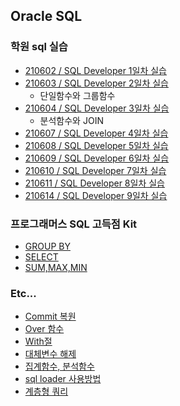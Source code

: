 ## Oracle SQL

### 학원 sql 실습
  - [210602 / SQL Developer 1일차 실습](https://github.com/swanstoz/TIL/blob/master/Database/Oracle%20SQL/1%EC%9D%BC%EC%B0%A8.sql)
  - [210603 / SQL Developer 2일차 실습](https://github.com/swanstoz/TIL/blob/master/Database/Oracle%20SQL/2%EC%9D%BC%EC%B0%A8.sql)
    - 단일함수와 그룹함수 
  - [210604 / SQL Developer 3일차 실습](https://github.com/swanstoz/TIL/blob/master/Database/Oracle%20SQL/3%EC%9D%BC%EC%B0%A8.sql)
    - 분석함수와 JOIN
  - [210607 / SQL Developer 4일차 실습](https://github.com/swanstoz/TIL/blob/master/Database/Oracle%20SQL/4%EC%9D%BC%EC%B0%A8.sql)
  - [210608 / SQL Developer 5일차 실습](https://github.com/swanstoz/TIL/blob/master/Database/Oracle%20SQL/5%EC%9D%BC%EC%B0%A8.sql)
  - [210609 / SQL Developer 6일차 실습](https://github.com/swanstoz/TIL/blob/master/Database/Oracle%20SQL/6%EC%9D%BC%EC%B0%A8.sql)
  - [210610 / SQL Developer 7일차 실습](https://github.com/swanstoz/TIL/blob/master/Database/Oracle%20SQL/7%EC%9D%BC%EC%B0%A8.sql)
  - [210611 / SQL Developer 8일차 실습](https://github.com/swanstoz/TIL/blob/master/Database/Oracle%20SQL/8%EC%9D%BC%EC%B0%A8.sql)
  - [210614 / SQL Developer 9일차 실습](https://github.com/swanstoz/TIL/blob/master/Database/Oracle%20SQL/9%EC%9D%BC%EC%B0%A8.sql)


### 프로그래머스 SQL 고득점 Kit
- [GROUP BY](https://github.com/kimsojung1121/TIL/blob/master/Database/Oracle%20SQL/programmers_group%2Bby.md)
- [SELECT](https://github.com/kimsojung1121/TIL/blob/master/Database/Oracle%20SQL/programmers_select.md)
- [SUM,MAX,MIN](https://github.com/kimsojung1121/TIL/blob/master/Database/Oracle%20SQL/programmers_sum%2Bmax%2Bmin.md)

### Etc...
- [Commit 복원](https://github.com/kimsojung1121/TIL/blob/master/Database/Oracle%20SQL/commit_%EB%B3%B5%EC%9B%90.md)
- [Over 함수](https://github.com/kimsojung1121/TIL/blob/master/Database/Oracle%20SQL/OVER()%20%ED%95%A8%EC%88%98.md)
- [With절](https://github.com/kimsojung1121/TIL/blob/master/Database/Oracle%20SQL/with%EC%A0%88.md)
- [대체변수 해제](https://github.com/kimsojung1121/TIL/blob/master/Database/Oracle%20SQL/%EB%8C%80%EC%B2%B4%EB%B3%80%EC%88%98%20%ED%95%B4%EC%A0%9C.md)
- [집계함수, 분석함수](https://github.com/kimsojung1121/TIL/blob/master/Database/Oracle%20SQL/%EC%A7%91%EA%B3%84%ED%95%A8%EC%88%98%2C%20%EB%B6%84%EC%84%9D%ED%95%A8%EC%88%98.md)
- [sql loader 사용방법](https://github.com/kimsojung1121/TIL/blob/master/Database/Oracle%20SQL/SQL+Loader.md)
- [계층형 쿼리](https://github.com/kimsojung1121/TIL/blob/master/Database/Oracle%20SQL/%EA%B3%84%EC%B8%B5%ED%98%95%EC%BF%BC%EB%A6%AC.md)

